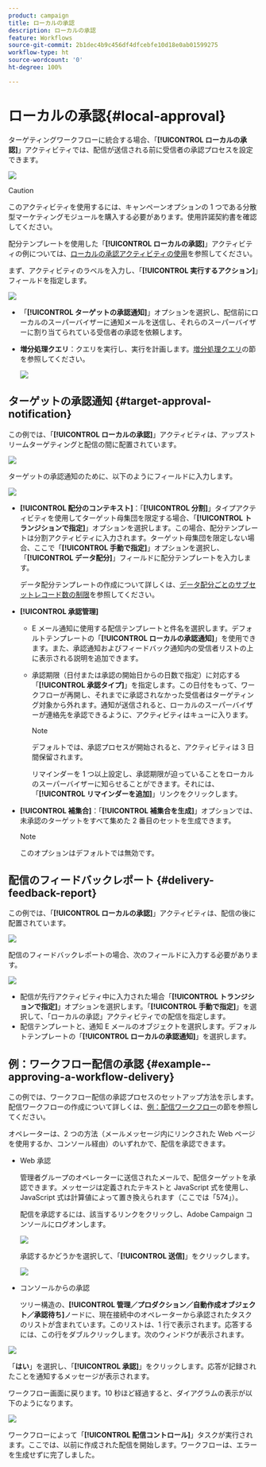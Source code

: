 ```yaml
---
product: campaign
title: ローカルの承認
description: ローカルの承認
feature: Workflows
source-git-commit: 2b1dec4b9c456df4dfcebfe10d18e0ab01599275
workflow-type: ht
source-wordcount: '0'
ht-degree: 100%

---
```


# ローカルの承認{#local-approval}

ターゲティングワークフローに統合する場合、「**[!UICONTROL ローカルの承認]**」アクティビティでは、配信が送信される前に受信者の承認プロセスを設定できます。

![](assets/local_validation_0.png)

>[!CAUTION]
>
>このアクティビティを使用するには、キャンペーンオプションの 1 つである分散型マーケティングモジュールを購入する必要があります。使用許諾契約書を確認してください。

配分テンプレートを使用した「**[!UICONTROL ローカルの承認]**」アクティビティの例については、[ローカルの承認アクティビティの使用](local-approval-activity.md)を参照してください。

まず、アクティビティのラベルを入力し、「**[!UICONTROL 実行するアクション]**」フィールドを指定します。

![](assets/local_validation_1.png)

* 「**[!UICONTROL ターゲットの承認通知]**」オプションを選択し、配信前にローカルのスーパーバイザーに通知メールを送信し、それらのスーパーバイザーに割り当てられている受信者の承認を依頼します。

* **増分処理クエリ**：クエリを実行し、実行を計画します。[増分処理クエリ](incremental-query.md)の節を参照してください。

   ![](assets/local_validation_intro_3.png)

## ターゲットの承認通知 {#target-approval-notification}

この例では、「**[!UICONTROL ローカルの承認]**」アクティビティは、アップストリームターゲティングと配信の間に配置されています。

![](assets/local_validation_2.png)

ターゲットの承認通知のために、以下のようにフィールドに入力します。

![](assets/local_validation_3.png)

* **[!UICONTROL 配分のコンテキスト]**：「**[!UICONTROL 分割]**」タイプアクティビティを使用してターゲット母集団を限定する場合、「**[!UICONTROL トランジションで指定]**」オプションを選択します。この場合、配分テンプレートは分割アクティビティに入力されます。ターゲット母集団を限定しない場合、ここで「**[!UICONTROL 手動で指定]**」オプションを選択し、「**[!UICONTROL データ配分]**」フィールドに配分テンプレートを入力します。

   データ配分テンプレートの作成について詳しくは、[データ配分ごとのサブセットレコード数の制限](split.md#limiting-the-number-of-subset-records-per-data-distribution)を参照してください。

* **[!UICONTROL 承認管理]**

   * E メール通知に使用する配信テンプレートと件名を選択します。デフォルトテンプレートの「**[!UICONTROL ローカルの承認通知]**」を使用できます。また、承認通知およびフィードバック通知内の受信者リストの上に表示される説明を追加できます。
   * 承認期限（日付または承認の開始日からの日数で指定）に対応する「**[!UICONTROL 承認タイプ]**」を指定します。この日付をもって、ワークフローが再開し、それまでに承認されなかった受信者はターゲティング対象から外れます。通知が送信されると、ローカルのスーパーバイザーが連絡先を承認できるように、アクティビティはキューに入ります。

      >[!NOTE]
      >
      >デフォルトでは、承認プロセスが開始されると、アクティビティは 3 日間保留されます。

      リマインダーを 1 つ以上設定し、承認期限が迫っていることをローカルのスーパーバイザーに知らせることができます。それには、「**[!UICONTROL リマインダーを追加]**」リンクをクリックします。

* **[!UICONTROL 補集合]**：「**[!UICONTROL 補集合を生成]**」オプションでは、未承認のターゲットをすべて集めた 2 番目のセットを生成できます。

   >[!NOTE]
   >
   >このオプションはデフォルトでは無効です。

## 配信のフィードバックレポート {#delivery-feedback-report}

この例では、「**[!UICONTROL ローカルの承認]**」アクティビティは、配信の後に配置されています。

![](assets/local_validation_4.png)

配信のフィードバックレポートの場合、次のフィールドに入力する必要があります。

![](assets/local_validation_workflow_4.png)

* 配信が先行アクティビティ中に入力された場合「**[!UICONTROL トランジションで指定]**」オプションを選択します。「**[!UICONTROL 手動で指定]**」を選択して、「ローカルの承認」アクティビティでの配信を指定します。
* 配信テンプレートと、通知 E メールのオブジェクトを選択します。デフォルトテンプレートの「**[!UICONTROL ローカルの承認通知]**」を選択します。

## 例：ワークフロー配信の承認 {#example--approving-a-workflow-delivery}

この例では、ワークフロー配信の承認プロセスのセットアップ方法を示します。配信ワークフローの作成について詳しくは、[例：配信ワークフロー](delivery.md#example--delivery-workflow)の節を参照してください。

オペレーターは、2 つの方法（メールメッセージ内にリンクされた Web ページを使用するか、コンソール経由）のいずれかで、配信を承認できます。

* Web 承認

   管理者グループのオペレーターに送信されたメールで、配信ターゲットを承認できます。メッセージは定義されたテキストと JavaScript 式を使用し、JavaScript 式は計算値によって置き換えられます（ここでは「574」）。

   配信を承認するには、該当するリンクをクリックし、Adobe Campaign コンソールにログオンします。

   ![](assets/new-workflow-valid-webaccess.png)

   承認するかどうかを選択して、「**[!UICONTROL 送信]**」をクリックします。

   ![](assets/new-workflow-valid-webaccess-confirm.png)

* コンソールからの承認

   ツリー構造の、**[!UICONTROL 管理／プロダクション／自動作成オブジェクト／承認待ち]**&#x200B;ノードに、現在接続中のオペレーターから承認されたタスクのリストが含まれています。このリストは、1 行で表示されます。応答するには、この行をダブルクリックします。次のウィンドウが表示されます。

![](assets/new-workflow-7.png)

「**はい**」を選択し、「**[!UICONTROL 承認]**」をクリックします。応答が記録されたことを通知するメッセージが表示されます。

ワークフロー画面に戻ります。10 秒ほど経過すると、ダイアグラムの表示が以下のようになります。

![](assets/new-workflow-8.png)

ワークフローによって「**[!UICONTROL 配信コントロール]**」タスクが実行されます。ここでは、以前に作成された配信を開始します。ワークフローは、エラーを生成せずに完了しました。
